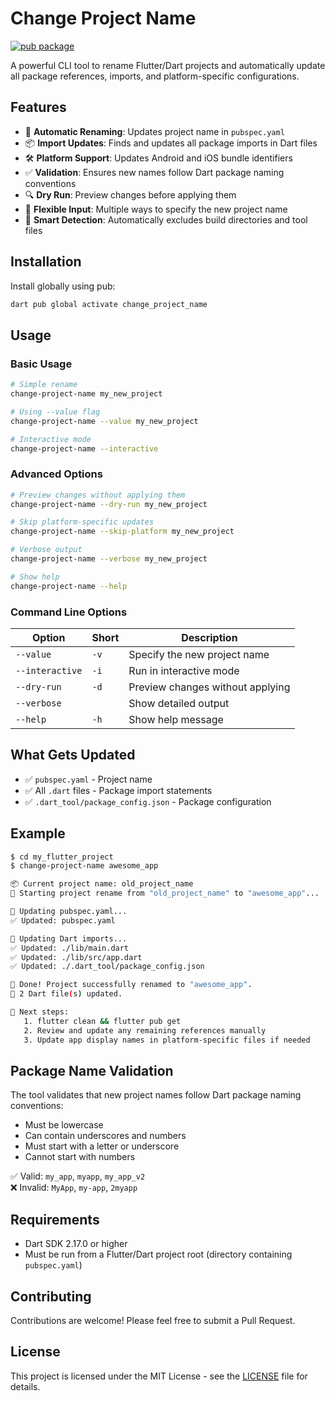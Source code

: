 # Change Project Name

[![pub package](https://img.shields.io/pub/v/change_project_name.svg)](https://pub.dev/packages/change_project_name)

A powerful CLI tool to rename Flutter/Dart projects and automatically update all package references, imports, and platform-specific configurations.

## Features

- 🔄 **Automatic Renaming**: Updates project name in `pubspec.yaml`
- 📦 **Import Updates**: Finds and updates all package imports in Dart files
- 🛠️ **Platform Support**: Updates Android and iOS bundle identifiers
- ✅ **Validation**: Ensures new names follow Dart package naming conventions
- 🔍 **Dry Run**: Preview changes before applying them
- 🎯 **Flexible Input**: Multiple ways to specify the new project name
- 📱 **Smart Detection**: Automatically excludes build directories and tool files

## Installation

Install globally using pub:

```bash
dart pub global activate change_project_name
```

## Usage

### Basic Usage

```bash
# Simple rename
change-project-name my_new_project

# Using --value flag
change-project-name --value my_new_project

# Interactive mode
change-project-name --interactive
```

### Advanced Options

```bash
# Preview changes without applying them
change-project-name --dry-run my_new_project

# Skip platform-specific updates
change-project-name --skip-platform my_new_project

# Verbose output
change-project-name --verbose my_new_project

# Show help
change-project-name --help
```

### Command Line Options

| Option | Short | Description |
|--------|-------|-------------|
| `--value` | `-v` | Specify the new project name |
| `--interactive` | `-i` | Run in interactive mode |
| `--dry-run` | `-d` | Preview changes without applying |
| `--verbose` | | Show detailed output |
| `--help` | `-h` | Show help message |

## What Gets Updated

- ✅ `pubspec.yaml` - Project name
- ✅ All `.dart` files - Package import statements
- ✅ `.dart_tool/package_config.json` - Package configuration

## Example

```bash
$ cd my_flutter_project
$ change-project-name awesome_app

📦 Current project name: old_project_name
🔄 Starting project rename from "old_project_name" to "awesome_app"...

🔄 Updating pubspec.yaml...
✅ Updated: pubspec.yaml

🔄 Updating Dart imports...
✅ Updated: ./lib/main.dart
✅ Updated: ./lib/src/app.dart
✅ Updated: ./.dart_tool/package_config.json

🎉 Done! Project successfully renamed to "awesome_app".
📌 2 Dart file(s) updated.

🚀 Next steps:
   1. flutter clean && flutter pub get
   2. Review and update any remaining references manually
   3. Update app display names in platform-specific files if needed
```

## Package Name Validation

The tool validates that new project names follow Dart package naming conventions:

- Must be lowercase
- Can contain underscores and numbers
- Must start with a letter or underscore
- Cannot start with numbers

✅ Valid: `my_app`, `myapp`, `my_app_v2`  
❌ Invalid: `MyApp`, `my-app`, `2myapp`

## Requirements

- Dart SDK 2.17.0 or higher
- Must be run from a Flutter/Dart project root (directory containing `pubspec.yaml`)

## Contributing

Contributions are welcome! Please feel free to submit a Pull Request.

## License

This project is licensed under the MIT License - see the [LICENSE](LICENSE) file for details.